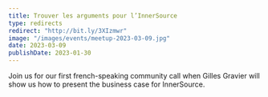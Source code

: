 ```yaml
---
title: Trouver les arguments pour l’InnerSource
type: redirects
redirect: "http://bit.ly/3XIzmwr"
image: "/images/events/meetup-2023-03-09.jpg"
date: 2023-03-09
publishDate: 2023-01-30
---
```


Join us for our first french-speaking community call when Gilles Gravier will show us how to present the business case for InnerSource. 

